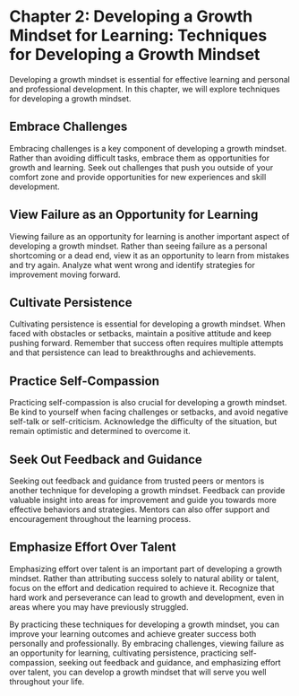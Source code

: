 Chapter 2: Developing a Growth Mindset for Learning: Techniques for Developing a Growth Mindset
===============================================================================================

Developing a growth mindset is essential for effective learning and personal and professional development. In this chapter, we will explore techniques for developing a growth mindset.

Embrace Challenges
------------------

Embracing challenges is a key component of developing a growth mindset. Rather than avoiding difficult tasks, embrace them as opportunities for growth and learning. Seek out challenges that push you outside of your comfort zone and provide opportunities for new experiences and skill development.

View Failure as an Opportunity for Learning
-------------------------------------------

Viewing failure as an opportunity for learning is another important aspect of developing a growth mindset. Rather than seeing failure as a personal shortcoming or a dead end, view it as an opportunity to learn from mistakes and try again. Analyze what went wrong and identify strategies for improvement moving forward.

Cultivate Persistence
---------------------

Cultivating persistence is essential for developing a growth mindset. When faced with obstacles or setbacks, maintain a positive attitude and keep pushing forward. Remember that success often requires multiple attempts and that persistence can lead to breakthroughs and achievements.

Practice Self-Compassion
------------------------

Practicing self-compassion is also crucial for developing a growth mindset. Be kind to yourself when facing challenges or setbacks, and avoid negative self-talk or self-criticism. Acknowledge the difficulty of the situation, but remain optimistic and determined to overcome it.

Seek Out Feedback and Guidance
------------------------------

Seeking out feedback and guidance from trusted peers or mentors is another technique for developing a growth mindset. Feedback can provide valuable insight into areas for improvement and guide you towards more effective behaviors and strategies. Mentors can also offer support and encouragement throughout the learning process.

Emphasize Effort Over Talent
----------------------------

Emphasizing effort over talent is an important part of developing a growth mindset. Rather than attributing success solely to natural ability or talent, focus on the effort and dedication required to achieve it. Recognize that hard work and perseverance can lead to growth and development, even in areas where you may have previously struggled.

By practicing these techniques for developing a growth mindset, you can improve your learning outcomes and achieve greater success both personally and professionally. By embracing challenges, viewing failure as an opportunity for learning, cultivating persistence, practicing self-compassion, seeking out feedback and guidance, and emphasizing effort over talent, you can develop a growth mindset that will serve you well throughout your life.


